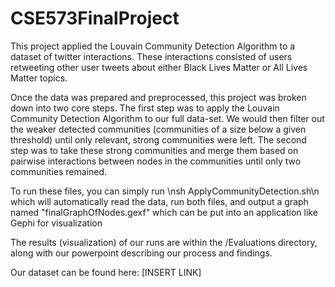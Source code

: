 # CSE573FinalProject

This project applied the Louvain Community Detection Algorithm to a dataset of twitter interactions.
These interactions consisted of users retweeting other user tweets about either Black Lives Matter or All Lives Matter topics.

Once the data was prepared and preprocessed, this project was broken down into two core steps.
The first step was to apply the Louvain Community Detection Algorithm to our full data-set. We would then filter out the weaker detected communities (communities of a size below a given threshold) until only relevant, strong communities were left.
The second step was to take these strong communities and merge them based on pairwise interactions between nodes in the communities until only two communities remained.

To run these files, you can simply run 
	\nsh ApplyCommunityDetection.sh\n
which will automatically read the data, run both files, and output a graph named "finalGraphOfNodes.gexf" which can be put into an application like Gephi for visualization

The results (visualization) of our runs are within the /Evaluations directory, along with our powerpoint describing our process and findings.

Our dataset can be found here: [INSERT LINK]
